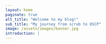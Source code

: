 ```yaml
---
layout: home
paginate: true
alt_title: "Welcome to my blog!"
sub_title: "My journey from scrub to OSCP"
image: /assets/images/banner.jpg
introduction: |
---
```

